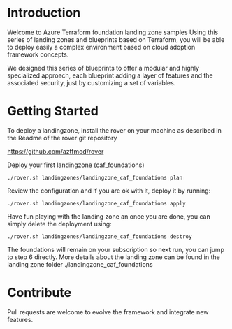# Introduction 
Welcome to Azure Terraform foundation landing zone samples
Using this series of landing zones and blueprints based on Terraform, you will be able to deploy easily a complex environment based on cloud adoption framework concepts.

We designed this series of blueprints to offer a modular and highly specialized approach, each blueprint adding a layer of features and the associated security, just by customizing a set of variables.

# Getting Started
To deploy a landingzone, install the rover on your machine as described in the Readme of the rover git repository

https://github.com/aztfmod/rover

Deploy your first landingzone (caf_foundations) 

```
./rover.sh landingzones/landingzone_caf_foundations plan
```
Review the configuration and if you are ok with it, deploy it by running: 
```
./rover.sh landingzones/landingzone_caf_foundations apply
```
Have fun playing with the landing zone an once you are done, you can simply delete the deployment using: 
```
./rover.sh landingzones/landingzone_caf_foundations destroy
```
The foundations will remain on your subscription so next run, you can jump to step 6 directly. 
More details about the landing zone can be found in the landing zone folder ./landingzone_caf_foundations 


# Contribute
Pull requests are welcome to evolve the framework and integrate new features.
